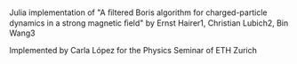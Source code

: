 Julia implementation of  "A ﬁltered Boris algorithm for charged-particle dynamics
in a strong magnetic ﬁeld" by Ernst Hairer1, Christian Lubich2, Bin Wang3

Implemented by Carla López for the Physics Seminar of ETH Zurich
